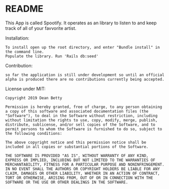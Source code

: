 # README

This App is called Spootify. It operates as an library to listen to and keep track of all of  your favvorite artist.

Installation:

    To install open up the root directory, and enter "Bundle install" in the command line.
    Populate the library. Run 'Rails db:seed'


Contribution:
    
    so far the application is still under development so until an official alpha is produced there are no contributions currently being accepted.


License under MIT:

    Copyright 2019 Dean Betty

    Permission is hereby granted, free of charge, to any person obtaining a copy of this software and associated documentation files (the "Software"), to deal in the Software without restriction, including without limitation the rights to use, copy, modify, merge, publish, distribute, sublicense, and/or sell copies of the Software, and to permit persons to whom the Software is furnished to do so, subject to the following conditions:

    The above copyright notice and this permission notice shall be included in all copies or substantial portions of the Software.

    THE SOFTWARE IS PROVIDED "AS IS", WITHOUT WARRANTY OF ANY KIND, EXPRESS OR IMPLIED, INCLUDING BUT NOT LIMITED TO THE WARRANTIES OF MERCHANTABILITY, FITNESS FOR A PARTICULAR PURPOSE AND NONINFRINGEMENT. IN NO EVENT SHALL THE AUTHORS OR COPYRIGHT HOLDERS BE LIABLE FOR ANY CLAIM, DAMAGES OR OTHER LIABILITY, WHETHER IN AN ACTION OF CONTRACT, TORT OR OTHERWISE, ARISING FROM, OUT OF OR IN CONNECTION WITH THE SOFTWARE OR THE USE OR OTHER DEALINGS IN THE SOFTWARE.

